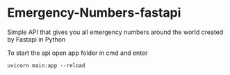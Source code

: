 # Emergency-Numbers-fastapi
Simple API that gives you all emergency numbers around the world created by Fastapi in Python

To start the api open app folder in cmd and enter

```
uvicorn main:app --reload
```
